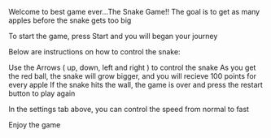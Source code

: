 Welcome to best game ever...The Snake Game!! 
The goal is to get as many apples before the snake gets too big 

To start the game, press Start and you will began your journey 

Below are instructions on how to control the snake: 

Use the Arrows ( up, down, left and right ) to control the snake
As you get the red ball, the snake will grow bigger, and you will recieve 100 points for every apple
If the snake hits the wall, the game is over and press the restart button to play again 

In the settings tab above, you can control the speed from normal to fast 

Enjoy the game 
